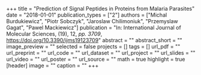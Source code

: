 +++
title = "Prediction of Signal Peptides in Proteins from Malaria Parasites"
date = "2018-01-01"
publication_types = ["2"]
authors = ["Michal Burdukiewicz", "Piotr Sobczyk", "Jaroslaw Chilimoniuk", "Przemyslaw Gagat", "Pawel Mackiewicz"]
publication = "In: International Journal of Molecular Sciences, (19), 12, _pp. 3709_, https://doi.org/10.3390/ijms19123709"
abstract = ""
abstract_short = ""
image_preview = ""
selected = false
projects = []
tags = []
url_pdf = ""
url_preprint = ""
url_code = ""
url_dataset = ""
url_project = ""
url_slides = ""
url_video = ""
url_poster = ""
url_source = ""
math = true
highlight = true
[header]
image = ""
caption = ""
+++
